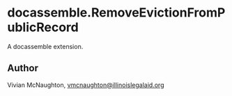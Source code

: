 # docassemble.RemoveEvictionFromPublicRecord

A docassemble extension.

## Author

Vivian McNaughton, vmcnaughton@illinoislegalaid.org

